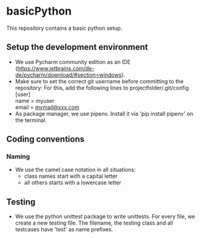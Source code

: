 # basicPython
This repository contains a basic python setup.

## Setup the development environment
* We use Pycharm community edition as an IDE (https://www.jetbrains.com/de-de/pycharm/download/#section=windows).
* Make sure to set the correct git username before committing to the repository:
For this, add the following lines to projectfolder/.git/config  
  [user]  
        name = myuser  
        email = mymail@xxx.com
* As package manager, we use pipenv. Install it via
'pip install pipenv' on the terminal.

## Coding conventions
### Naming
* We use the camel case notation in all situations:
    * class names start with a capital letter
    * all others starts with a lowercase letter

## Testing
* We use the python unittest package to write unittests. For every file, we create a new testing file. The filename, the testing class and all testcases have 'test' as name prefixes.




